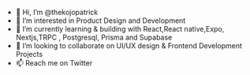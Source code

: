 - 👋 Hi, I’m @thekojopatrick
- 👀 I’m interested in Product Design and Development
- 🌱 I’m currently learning & building with React,React native,Expo, Nextjs,TRPC , Postgresql, Prisma and Supabase
- 💞️ I’m looking to collaborate on UI/UX design & Frontend Development Projects
- 📫 Reach me on Twitter

<!---
thekojopatrick/thekojopatrick is a ✨ special ✨ repository because its `README.md` (this file) appears on your GitHub profile.
You can click the Preview link to take a look at your changes.
--->
